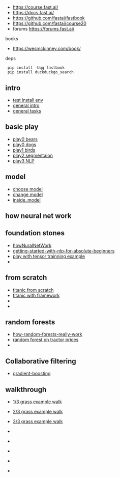 #
* https://course.fast.ai/
* https://docs.fast.ai/
* https://github.com/fastai/fastbook
* https://github.com/fastai/course20
* forums  https://forums.fast.ai/

books 

* https://wesmckinney.com/book/

deps

```
 pip install -Uqq fastbook 
 pip install duckduckgo_search
```

## intro
* [test install env](00_testRun.ipynb)
* [general intro](AI00.ipynb)
* [general tasks](nonImageTasks.ipynb)

## basic play
* [play0 bears](play0_bears.ipynb)
* [play0 dogs](play0_dogs.ipynb)
* [play1 birds](play1_birds.ipynb)
* [play2 segmentaion](play2_segmentaion.ipynb)
* [play3 NLP](play3_NLP.ipynb)

## model
* [choose model](TIMM.ipynb)
* [change model](play4_changeModel.ipynb)
* [inside_model](inside_model.ipynb)

## how neural net work
## foundation stones
* [howNuralNetWork](howNuralNetWork1.ipynb)
* [getting-started-with-nlp-for-absolute-beginners](getting-started-with-nlp-for-absolute-beginners.ipynb)
* [play with tensor trainning example](01_playTensor.ipynb)
* []()

## from scratch

* [titanic from scratch](05_linear-model-and-neural-net-from-scratch.ipynb)
* [titanic with framework ](06_why-you-should-use-a-framework.ipynb)
* []()
* []()

## random forests

* [how-random-forests-really-work](07_how-random-forests-really-work.ipynb)
* [random forest on tractor prices](08_ch9FromBook_tabular.ipynb)
* []()


## Collaborative filtering






* [gradient-boosting](https://explained.ai/gradient-boosting/)

## walkthrough  
* [1/3 grass example walk](grass_first-steps-road-to-the-top-part-1.ipynb)
* [2/3 grass example walk](grass_small-models-road-to-the-top-part-2.ipynb)
* [3/3 grass example walk](grass_scaling-up-road-to-the-top-part-3.ipynb)
* []()


* []()
* []()
* []()
* []()



